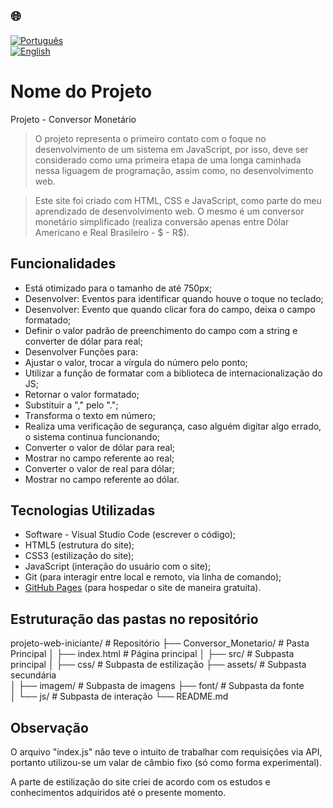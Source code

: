 ## 🌐
[![Português](https://img.shields.io/badge/-Português-green)](README.md)  
[![English](https://img.shields.io/badge/-English-blue)](README_en.md)

# Nome do Projeto

Projeto - Conversor Monetário 

> O projeto representa o primeiro contato com o foque no desenvolvimento de um sistema em JavaScript, por isso,
deve ser considerado como uma primeira etapa de uma longa caminhada nessa liguagem de programação, assim como, no desenvolvimento web.

> Este site foi criado com HTML, CSS e JavaScript, como parte do meu aprendizado de desenvolvimento web.
> O mesmo é um conversor monetário simplificado (realiza conversão apenas entre Dólar Americano e Real Brasileiro - $ - R$).

## Funcionalidades

- Está otimizado para o tamanho de até 750px;
- Desenvolver: Eventos para identificar quando houve o toque no teclado;
- Desenvolver: Evento que quando clicar fora do campo, deixa o campo formatado;
- Definir o valor padrão de preenchimento do campo com a string e converter de dólar para real;
- Desenvolver Funções para:
- Ajustar o valor, trocar a vírgula do número pelo ponto;
- Utilizar a função de formatar com a biblioteca de internacionalização do JS;
- Retornar o valor formatado;
- Substituir a "," pelo ".";
- Transforma o texto em número;
- Realiza uma verificação de segurança, caso alguém digitar algo errado, o sistema continua funcionando;
- Converter o valor de dólar para real;
- Mostrar no campo referente ao real;
- Converter o valor de real para dólar;
- Mostrar no campo referente ao dólar.

## Tecnologias Utilizadas

- Software - Visual Studio Code (escrever o código);
- HTML5 (estrutura do site);
- CSS3 (estilização do site);
- JavaScript (interação do usuário com o site);
- Git (para interagir entre local e remoto, via linha de comando);
- [GitHub Pages](https://pages.github.com/) (para hospedar o site de maneira gratuita).

## Estruturação das pastas no repositório

projeto-web-iniciante/        # Repositório
├── Conversor_Monetario/      # Pasta Principal
│   ├── index.html            # Página principal
│   ├── src/                  # Subpasta principal
│       ├── css/              # Subpasta de estilização
        ├── assets/           # Subpasta secundária           
│           ├── imagem/       # Subpasta de imagens
            ├── font/         # Subpasta da fonte         
│       └── js/               # Subpasta de interação
└── README.md

## Observação

O arquivo "index.js" não teve o intuito de trabalhar com requisições via API,
portanto utilizou-se um valar de câmbio fixo (só como forma experimental).

A parte de estilização do site criei de acordo com os estudos e conhecimentos adquiridos até o presente momento.
